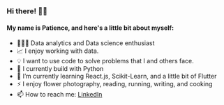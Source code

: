 ### Hi there! 👋🏾 
#### My name is Patience, and here's a little bit about myself:

- 👩🏾‍💻 Data analytics and Data science enthusiast
- 📈 I enjoy working with data.
- 💡 I want to use code to solve problems that I and others face.
- 🧰 I currently build with Python
- 🌱 I’m currently learning React.js, Scikit-Learn, and a little bit of Flutter
- ⚡ I enjoy flower photography, reading, running, writing, and cooking
- 📫 How to reach me: [LinkedIn](https://www.linkedin.com/in/patience-chepchirchir-003632230/)
